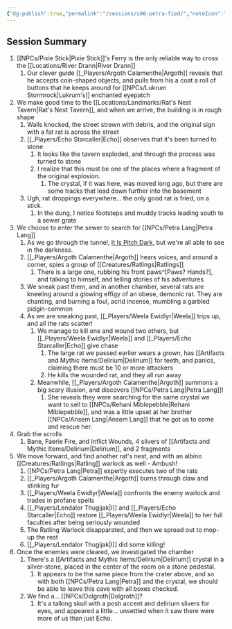 ```yaml
---
{"dg-publish":true,"permalink":"/sessions/s06-petra-fied/","noteIcon":""}
---
```


## Session Summary
1. [[NPCs/Pixie Stick\|Pixie Stick]]'s Ferry is the only reliable way to cross the [[Locations/River Drann\|River Drann]]
	1. Our clever guide [[_Players/Argoth Calamenthe\|Argoth]] reveals that he accepts coin-shaped objects, and pulls from his a coat a roll of buttons that he keeps around for [[NPCs/Lukrum Stormrock\|Lukrum's]] enchanted eyepatch
2. We make good time to the [[Locations/Landmarks/Rat's Nest Tavern\|Rat's Nest Tavern]], and when we arrive, the building is in rough shape
	1. Walls knocked, the street strewn with debris, and the original sign with a fat rat is across the street
	2. [[_Players/Echo Starcaller\|Echo]] observes that it's been turned to stone
		1. It looks like the tavern exploded, and through the process was turned to stone
		2. I realize that this must be one of the places where a fragment of the original explosion.
			1. The crystal, if it was here, was moved long ago, but there are some tracks that lead down further into the basement
	3. Ugh, rat droppings everywhere... the only good rat is fried, on a stick.
		1. In the dung, I notice footsteps and muddy tracks leading south to a sewer grate
3. We choose to enter the sewer to search for [[NPCs/Petra Lang\|Petra Lang]]
	1. As we go through the tunnel, [It Is Pitch Dark](https://www.youtube.com/watch?v=4nigRT2KmCE), but we're all able to see in the darkness.
	2. [[_Players/Argoth Calamenthe\|Argoth]] hears voices, and around a corner, spies a group of [[Creatures/Ratlings\|Ratlings]]
		1. There is a large one, rubbing his front paws^[Paws? Hands?], and talking to himself, and telling stories of his adventures
	3. We sneak past them, and in another chamber, several rats are kneeling around a glowing effigy of an obese, demonic rat. They are chanting, and burning a foul, acrid incense, mumbling a garbled pidgin-common
	4. As we are sneaking past, [[_Players/Weela Ewidlyr\|Weela]] trips up, and all the rats scatter!
		1. We manage to kill one and wound two others, but [[_Players/Weela Ewidlyr\|Weela]] and [[_Players/Echo Starcaller\|Echo]] give chase
			1. The large rat we passed earlier wears a grown, has [[Artifacts and Mythic Items/Delirium\|Delirium]] for teeth, and panics, claiming there must be 10 or more attackers
			2. He kills the wounded rat, and they all run away
		2. Meanwhile, [[_Players/Argoth Calamenthe\|Argoth]] summons a big scary illusion, and discovers [[NPCs/Petra Lang\|Petra Lang]]!
			1. She reveals they were searching for the same crystal we want to sell to [[NPCs/Rehani Miblepebble\|Rehani Miblepebble]], and was a little upset at her brother [[NPCs/Ansem Lang\|Ansem Lang]] that he got us to come and rescue her.
4. Grab the scrolls
	1. Bane, Faerie Fire, and Inflict Wounds, 4 slivers of [[Artifacts and Mythic Items/Delirium\|Delirium]], and 2 fragments
5. We move forward, and find another rat's nest, and with an albino [[Creatures/Ratlings\|Ratling]] warlock as well - Ambush!
	1. [[NPCs/Petra Lang\|Petra]] expertly executes two of the rats
	2. [[_Players/Argoth Calamenthe\|Argoth]] burns through claw and stinking fur
	3. [[_Players/Weela Ewidlyr\|Weela]] confronts the enemy warlock and trades in profane spells
	4. [[_Players/Lendalor Thugijak\|I]] and [[_Players/Echo Starcaller\|Echo]] restore [[_Players/Weela Ewidlyr\|Weela]] to her full faculties after being seriously wounded
	5. The Ratling Warlock disapparated, and then we spread out to mop-up the rest
	6. [[_Players/Lendalor Thugijak\|I]] did some killing!
6. Once the enemies were cleared, we investigated the chamber
	1. There's a [[Artifacts and Mythic Items/Delirium\|Delirium]] crystal in a silver-stone, placed in the center of the room on a stone pedestal.
		1. It appears to be the same piece from the crater above, and so with both [[NPCs/Petra Lang\|Petra]] and the crystal, we should be able to leave this cave with all boxes checked.
	2. We find a... [[NPCs/Dolgroth\|Dolgroth]]?
		1. It's a talking skull with a posh accent and delirium slivers for eyes, and appeared a little... unsettled when it saw there were more of us than just Echo.
